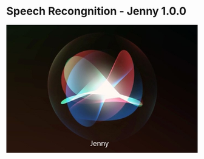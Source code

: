 # Speech Recongnition - Jenny 1.0.0

<img src="https://github.com/Soham2020/Speech-Recognition/blob/master/jenny.jpg?raw=true"/>
